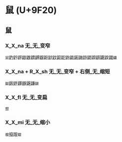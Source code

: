 # 鼠 (U+9F20) 

## 鼠

### X_X_na 无_无_变窄
`鼠`䶂䶃䶄䶅䶆䶇䶈䶉鼢鼣鼤鼦鼧鼩鼪鼫鼬鼭鼯鼰鼱鼴鼵鼹`鼺`

### X_X_na + R_X_sh 无_无_变窄 + 右侧_无_缩短
`鼮`鼥鼨鼲鼳鼷鼸`鼶`

### X_X_fl 无_无_变扁
`竄`

### X_X_mi 无_无_缩小
`癙`攛躥`鑹`